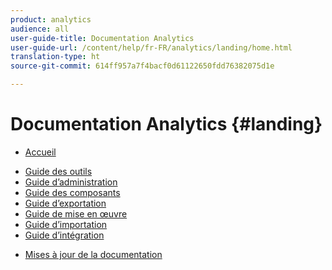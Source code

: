 ```yaml
---
product: analytics
audience: all
user-guide-title: Documentation Analytics
user-guide-url: /content/help/fr-FR/analytics/landing/home.html
translation-type: ht
source-git-commit: 614ff957a7f4bacf0d61122650fdd76382075d1e

---
```



# Documentation Analytics {#landing}

+ [Accueil](home.md)
* [Guide des outils](https://docs.adobe.com/content/help/fr-FR/analytics/analyze/home.html)
* [Guide d’administration](https://docs.adobe.com/content/help/fr-FR/analytics/admin/home.html)
* [Guide des composants](https://docs.adobe.com/content/help/fr-FR/analytics/components/home.html)
* [Guide d’exportation](https://docs.adobe.com/content/help/fr-FR/analytics/export/home.html)
* [Guide de mise en œuvre](https://docs.adobe.com/content/help/fr-FR/analytics/implementation/home.html)
* [Guide d’importation](https://docs.adobe.com/content/help/fr-FR/analytics/import/home.html)
* [Guide d’intégration](https://docs.adobe.com/content/help/fr-FR/analytics/integration/home.html)
+ [Mises à jour de la documentation](doc-updates.md)

<!--
+ Analytics Guides{#analytics-guides}
  * [Analytics Analyze Guide](https://docs.adobe.com/content/help/en/analytics/analyze/home.html)
  * [Admin Guide](https://docs.adobe.com/content/help/en/analytics/admin/home.html)
  * [Components Guide](https://docs.adobe.com/content/help/en/analytics/components/home.html)
  * [Export Guide](https://docs.adobe.com/content/help/en/analytics/export/home.html)
  * [Implementation Guide](https://docs.adobe.com/content/help/en/analytics/implementation/home.html)
  * [Import Guide](https://docs.adobe.com/content/help/en/analytics/import/home.html)
  * [Integration Guide](https://docs.adobe.com/content/help/en/analytics/integration/home.html)
-->
